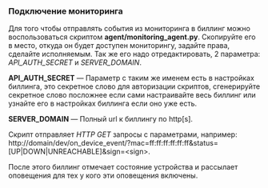 ### Подключение мониторинга
Для того чтобы отправлять события из мониторинга в биллинг можно воспользоваться скриптом **agent/monitoring_agent.py**.
Скопируйте его в место, откуда он будет доступен мониторингу, задайте права, сделайте исполняемым. Так же его надо
отредактировать, 2 параметра: *API_AUTH_SECRET* и *SERVER_DOMAIN*.

**API_AUTH_SECRET** &mdash; Параметр с таким же именем есть в настройках биллинга, это секретное слово для авторизации
скриптов, сгенерируйте секретное слово посложнее если сами настраивайте весь биллинг или узнайте его в настройках
биллинга если оно уже есть.

**SERVER_DOMAIN** &mdash; Полный url к биллингу по http\[s\].

Скрипт отправляет *HTTP GET* запросы с параметрами, например:
http://domain/dev/on_device_event/?mac=ff:ff:ff:ff:ff:ff&status=\[UP|DOWN|UNREACHABLE\]&sign=\<sign\>.

После этого биллинг отмечает состояние устройства и рассылает оповещения для тех у кого эти оповещения включены.
